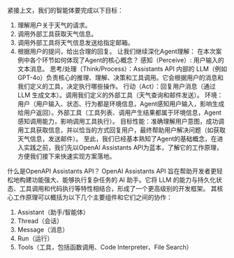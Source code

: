 紧接上文，我们的智能体要完成以下目标：
1. 理解用户关于天气的请求。
2. 调用外部工具获取天气信息。
3. 调用外部工具将天气信息发送给指定邮箱。
4. 根据用户的提问，给出合理的回复。
让我们继续深化Agent理解：
在本次案例中各个环节如何体现了Agent的核心概念？
感知（Perceive）: 用户输入的文本消息。
思考/处理（Think/Process）：Assistants API 内部的 LLM（例如 GPT-4o）负责核心的推理、理解、决策和工具调用。它会根据用户的消息和我们定义的工具，决定执行哪些操作。
行动（Act）：回复用户消息（通过 LLM 生成文本）。调用我们定义的外部工具（天气查询和邮件发送）。
环境：用户（用户输入、状态、行为都是环境信息，Agent感知用户输入，影响生成给用户返回）。外部工具（工具列表、调用产生结果都属于环境信息，Agent感知调用能力，影响调用工具执行）。
目标性能：准确理解用户意图，成功调用工具获取信息，并以恰当的方式回复用户，最终帮助用户解决问题（如获取天气信息，发送邮件）。
至此，我们已经基本熟知了Agent的基础概念，在进入实践之前，我们先以OpenAI Assistants API为蓝本，了解它的工作原理，方便我们接下来快速实现方案落地。

什么是OpenAPI Assistants API？
OpenAI Assistants API 旨在帮助开发者更轻松地构建功能强大、能够执行复杂任务的 AI 助手。它将 LLM 的能力与持久化状态、工具调用和代码执行等特性相结合，形成了一个更高级别的开发框架。
其核心工作原理可以概括为以下几个主要组件和它们之间的协作：
1. Assistant（助手/智能体）
2. Thread（会话）
3. Message（消息）
4. Run（运行）
5. Tools（工具，包括函数调用、Code Interpreter、File Search）
